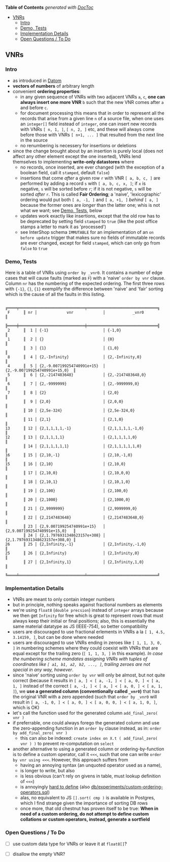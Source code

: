 <!-- START doctoc generated TOC please keep comment here to allow auto update -->
<!-- DON'T EDIT THIS SECTION, INSTEAD RE-RUN doctoc TO UPDATE -->
**Table of Contents**  *generated with [DocToc](https://github.com/thlorenz/doctoc)*

- [VNRs](#vnrs)
  - [Intro](#intro)
  - [Demo, Tests](#demo-tests)
  - [Implementation Details](#implementation-details)
  - [Open Questions / To Do](#open-questions--to-do)

<!-- END doctoc generated TOC please keep comment here to allow auto update -->




## VNRs

### Intro

* as introduced in [Datom](https://github.com/loveencounterflow/datom/blob/master/VNRs.md)
* **vectors of numbers** of arbitrary length
* convenient **ordering properties**:
  * in any given sequence of VNRs with two adjacent VNRs `a`, `c`, **one can always insert one more VNR**
    `b` such that the new VNR comes after `a` and before `c`.
  * for document processing this means that in order to represent all the records that arise from a given
    line `n` of a source file, when one uses an `integer[]` field instead of `integer`, one can insert new
    records with VNRs `[ n, 1, ]`, `[ n, 2, ]` etc, and these will always come before those with VNRs `[
    n+1, ... ]` that resulted from the next line in the source
  * no renumbering is necessery for insertions or deletions
* since the change brought about by an insertion is purely local (does not affect any other element except
  the one inserted), VNRs lend themselves to implementing **write-only datastores** where
  * no records, once inserted, are ever changed (with the exception of a boolean field, call it `stamped`,
    default `false`)
  * insertions that come *after* a given row `r` with VNR `[ a, b, c, ]` are performed by adding a record
    `s` with `[ a, b, c, x, ]`; if `x` is negative, `s` will be sorted before `r`; if it is not negative,
    `s` will be sorted *after* `r`. This is called **Fair Ordering**;  a 'naive', 'lexicographic' ordering
    would put both `[ a, -1, ]` and `[ a, +1, ]` *behind* `[ a, ]` because the former ones are *longer* than
    the latter one; whis is not what we want; see [Demo, Tests](#demo-tests), below
  * updates work exactly like insertions, except that the old row has to be deprecated by setting field
    `stamped` to `true` (like the post office stamps a letter to mark it as 'processed')
  * see InterShop schema `IMMUTABLE` for an implementation of an `on before update` trigger that makes sure
    no fields of immutable records are ever changed, except for field `stamped`, which can only go from
    `false` to `true`

### Demo, Tests

Here is a table of VNRs using `order by _vnr0`. It contains a number of edge cases that will cause faults
(marked as `F`) with a 'naive' `order by vnr` clause. Column `nr` has the numbering of the expected
ordering. The first three rows with `{-1}`, `{}`, `{1}` exemplify the difference between 'naive' and 'fair'
sorting which is the cause of all the faults in this listing.

```
        ╔════╤═════════════════════════════╤═══════════════════════════════╗
 F      ║ nr │             vnr             │            _vnr0              ║
        ╠════╪═════════════════════════════╪═══════════════════════════════╣
 2      ║  1 │ {-1}                        │ {-1,0}                        ║
 1      ║  2 │ {}                          │ {0}                           ║
        ║  3 │ {1}                         │ {1,0}                         ║
 8      ║  4 │ {2,-Infinity}               │ {2,-Infinity,0}               ║
 4      ║  5 │ {2,-9.007199254740991e+15}  │ {2,-9.007199254740991e+15,0}  ║
 5      ║  6 │ {2,-2147483648}             │ {2,-2147483648,0}             ║
 6      ║  7 │ {2,-9999999}                │ {2,-9999999,0}                ║
 7      ║  8 │ {2}                         │ {2,0}                         ║
        ║  9 │ {2,0}                       │ {2,0,0}                       ║
        ║ 10 │ {2,5e-324}                  │ {2,5e-324,0}                  ║
        ║ 11 │ {2,1}                       │ {2,1,0}                       ║
13      ║ 12 │ {2,1,1,1,1,-1}              │ {2,1,1,1,1,-1,0}              ║
12      ║ 13 │ {2,1,1,1,1}                 │ {2,1,1,1,1,0}                 ║
        ║ 14 │ {2,1,1,1,1,1}               │ {2,1,1,1,1,1,0}               ║
16      ║ 15 │ {2,10,-1}                   │ {2,10,-1,0}                   ║
15      ║ 16 │ {2,10}                      │ {2,10,0}                      ║
        ║ 17 │ {2,10,0}                    │ {2,10,0,0}                    ║
        ║ 18 │ {2,10,1}                    │ {2,10,1,0}                    ║
        ║ 19 │ {2,100}                     │ {2,100,0}                     ║
        ║ 20 │ {2,1000}                    │ {2,1000,0}                    ║
        ║ 21 │ {2,9999999}                 │ {2,9999999,0}                 ║
        ║ 22 │ {2,2147483648}              │ {2,2147483648,0}              ║
        ║ 23 │ {2,9.007199254740991e+15}   │ {2,9.007199254740991e+15,0}   ║
        ║ 24 │ {2,1.7976931348623157e+308} │ {2,1.7976931348623157e+308,0} ║
26      ║ 25 │ {2,Infinity,-1}             │ {2,Infinity,-1,0}             ║
25      ║ 26 │ {2,Infinity}                │ {2,Infinity,0}                ║
        ║ 27 │ {2,Infinity,1}              │ {2,Infinity,1,0}              ║
        ╚════╧═════════════════════════════╧═══════════════════════════════╝
```

### Implementation Details

* VNRs are meant to only contain integer numbers
* but in principle, nothing speaks against fractional numbers as elements
* we're using `float8` (`double precsion`) instead of `integer` arrays because we then get `Infinity` for
  free which is great to represent rows that must always keep their initial or final positions; also, this
  is essentially the same material datatype as JS (IEEE-754), so better compatibility
* users are discouraged to use fractional erlements in VNRs a la `[ 1, 4.5, 3.14159, ]`, but can be done
  where needed
* users are discouraged to use VNRs ending in zeroes like `[ 1, 1, 3, 0, ]` in numbering schemes where they
  could coexist with VNRs that are equal except for the trailing zero (`[ 1, 1, 3, ]` in this example). *In
  case the numbering scheme mandates assigning VNRs with tuples of coordinates like `[ a1, b1, a2, b2,
  ..., ]`, trailing zeroes are not special in any way, however*.
* since 'naive' sorting using `order by vnr` will only be almost, but not quite correct (because it results
  in `[ a, ] ≺ [ a, -1, ] ≺ [ a, 0, ] ≺ [ a, 1, ]` instead of the correct `[ a, -1, ] ≺ [ a, ] ≺ [ a, 0, ] ≺
  [ a, 1, ]`), we **use a generated column (conventionally called `_vnr0`)** that has the original VNR
  with a zero appended (such that `order by _vnr0` will result in `[ a, -1, 0, ] ≺ [ a, 0, ] ≺ [ a, 0, 0, ]
  ≺ [ a, 1, 0, ]`, which is OK)
* let's call the function used for the generated column `add_final_zero( vnr )`
* if preferrable, one could always forego the generated column and use the zero-appending function in an
  `order by` clause instead, as in: `order by add_final_zero( vnr )`
  * this can also be indexed: `create index on X.t ( add_final_zero( vnr ) )` to prevent re-computation on
    `select`
* another alternative to using a generated column or ordering-by-function is to define a custom operator,
  call it `<<<`, such that one can write `order by vnr using <<<`. However, this approach suffers from
  * having an annoying syntax (an unquoted operator used as a name),
  * is longer to write, but also
  * is less obvious (can't rely on givens in table, must lookup definition of `<<<`)
  * is annoyingly [hard to
    define](https://stackoverflow.com/questions/7205878/order-by-using-clause-in-postgresql#7461843) (also
    [db/experiments/custom-ordering-operators.sql](db/experiments/custom-ordering-operators.sql))
  * alas, no equivalent to JS `[].sort( cmp )` is available in Postgres, which I find strange given the
    importance of sorting DB rows
  * once more, that old chestnut has proven itself to be true: **When in need of a custom ordering, do not
    attempt to define custom collations or custom operators, instead, generate a sortfield**

### Open Questions / To Do

* [ ] use custom data type for VNRs or leave it at `float8[]`?
* [ ] disallow the empty VNR?



